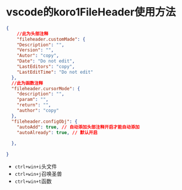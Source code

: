 # vscode的koro1FileHeader使用方法

```json
{
    //此为头部注释
    "fileheader.customMade": {
    "Description": "",
    "Version": "",
    "Autor": "copy",
    "Date": "Do not edit",
    "LastEditors": "copy",
    "LastEditTime": "Do not edit"
  },
  //此为函数注释
  "fileheader.cursorMode": {
    "description": "",
    "param": "",
    "return": "",
    "author": "copy"
  },
  "fileheader.configObj": {
    "autoAdd": true, // 自动添加头部注释开启才能自动添加
    "autoAlready": true, // 默认开启
    
  },
 
}
```

* `ctrl+win+i`头文件
* `ctrl+win+j`召唤圣兽
* `ctrl+win+t`函数

